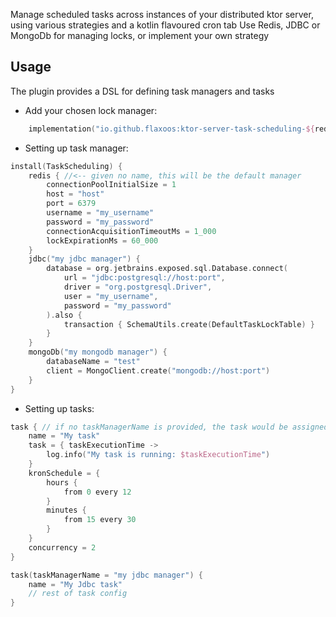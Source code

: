 Manage scheduled tasks across instances of your distributed ktor server, using various strategies and a kotlin flavoured cron tab
Use Redis, JDBC or MongoDb for managing locks, or implement your own strategy 


## Usage

The plugin provides a DSL for defining task managers and tasks

- Add your chosen lock manager:
```kotlin
    implementation("io.github.flaxoos:ktor-server-task-scheduling-${redis/jdbc/mongodb}:$version")
```
- Setting up task manager:

```kotlin
install(TaskScheduling) {
    redis { //<-- given no name, this will be the default manager
        connectionPoolInitialSize = 1
        host = "host"
        port = 6379
        username = "my_username"
        password = "my_password"
        connectionAcquisitionTimeoutMs = 1_000
        lockExpirationMs = 60_000
    }
    jdbc("my jdbc manager") {
        database = org.jetbrains.exposed.sql.Database.connect(
            url = "jdbc:postgresql://host:port",
            driver = "org.postgresql.Driver",
            user = "my_username",
            password = "my_password"
        ).also {
            transaction { SchemaUtils.create(DefaultTaskLockTable) }
        }
    }
    mongoDb("my mongodb manager") {
        databaseName = "test"
        client = MongoClient.create("mongodb://host:port")
    }
}
```

- Setting up tasks:
```kotlin
task { // if no taskManagerName is provided, the task would be assigned to the default manager
    name = "My task"
    task = { taskExecutionTime ->
        log.info("My task is running: $taskExecutionTime")
    }
    kronSchedule = {
        hours {
            from 0 every 12
        }
        minutes {
            from 15 every 30
        }
    }
    concurrency = 2
}

task(taskManagerName = "my jdbc manager") {
    name = "My Jdbc task"
    // rest of task config
}
```